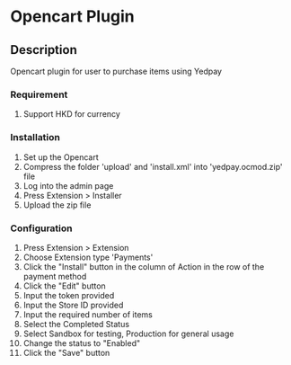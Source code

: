 # Opencart Plugin

## Description
Opencart plugin for user to purchase items using Yedpay

### Requirement
1.  Support HKD for currency

### Installation
1. Set up the Opencart
2. Compress the folder 'upload' and 'install.xml' into 'yedpay.ocmod.zip' file
3. Log into the admin page
4. Press Extension > Installer
5. Upload the zip file

### Configuration
1.  Press Extension > Extension
2.  Choose Extension type 'Payments' 
3.  Click the "Install" button in the column of Action in the row of the payment method
4.  Click the "Edit" button
5.  Input the token provided
6.  Input the Store ID provided
7.  Input the required number of items
8.  Select the Completed Status
9.  Select Sandbox for testing, Production for general usage
10. Change the status to "Enabled"
11. Click the "Save" button
